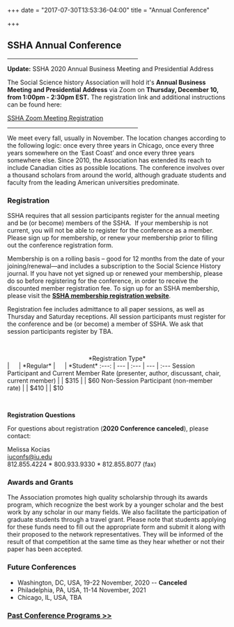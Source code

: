 +++
date = "2017-07-30T13:53:36-04:00"
title = "Annual Conference"

+++

## **SSHA Annual Conference**

<hr width=300; align=left>

**Update:** SSHA 2020 Annual Business Meeting and Presidential Address

The Social Science history Association will hold it's **Annual Business Meeting and Presidential Address** via Zoom on **Thursday, December 10, from 1:00pm - 2:30pm EST.** The registration link and additional instructions can be found here: 

<a href="https://ssha.org/news/">SSHA Zoom Meeting Registration</a>
<br /><hr width="300">

We meet every fall, usually in November. The location changes according to the following logic: once every three years in Chicago, once every three years somewhere on the ‘East Coast’ and once every three years somewhere else. Since 2010, the Association has extended its reach to include Canadian cities as possible locations. The conference involves over a thousand scholars from around the world, although graduate students and faculty from the leading American universities predominate.

### Registration

SSHA requires that all session participants register for the annual meeting and be (or become) members of the SSHA.  If your membership is not current, you will not be able to register for the conference as a member.  Please sign up for membership, or renew your membership prior to filling out the conference registration form.

Membership is on a rolling basis – good for 12 months from the date of your joining/renewal—and includes a subscription to the Social Science History journal. If you have not yet signed up or renewed your membership, please do so before registering for the conference, in order to receive the discounted member registration fee. To sign up for an SSHA membership, please visit the <a href="https://indianauniv-web.ungerboeck.com/mbd/mbd_p23_add_member.aspx?oc=10&cc=SSHA-MEMBER" target="_blank">**SSHA membership registration website**</a>.

Registration fee includes admittance to all paper sessions, as well as Thursday and Saturday receptions. All session participants must register for the conference and be (or become) a member of SSHA. We ask that session participants register by TBA.

&emsp;

<center>*Registration Type*</center> | &emsp; | *Regular* | &emsp; | *Student*
:---: | --- | :--- | --- | :---
Session Participant and Current Member Rate (presenter, author, discussant, chair, current member) | | $315 | | $60
Non-Session Participant (non-member rate) | | $410 | | $10

&emsp;

**Registration Questions**

For questions about registration (**2020 Conference canceled**), please contact:

Melissa Kocias  
<iuconfs@iu.edu>  
812.855.4224 * 800.933.9330 * 812.855.8077 (fax) 

### Awards and Grants  

The Association promotes high quality scholarship through its awards program, which recognize the best work by a younger scholar and the best work by any scholar in our many fields. We also facilitate the participation of graduate students through a travel grant. Please note that students applying for these funds need to fill out the appropriate form and submit it along with their proposed to the network representatives. They will be informed of the result of that competition at the same time as they hear whether or not their paper has been accepted.

### Future Conferences

- Washington, DC, USA, 19-22 November, 2020 -- **Canceled**
- Philadelphia, PA, USA, 11-14 November, 2021
- Chicago, IL, USA, TBA

### [Past Conference Programs >>](/programs/)